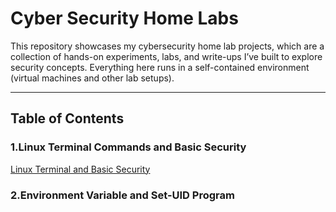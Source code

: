 # Cyber Security Home Labs


This repository showcases my cybersecurity home lab projects, which are a collection of hands-on experiments, labs, and write-ups I’ve built to explore security concepts. Everything here runs in a self-contained environment (virtual machines and other lab setups).

---

## Table of Contents

### 1.Linux Terminal Commands and Basic Security
[Linux Terminal and Basic Security](Linux%20Terminal%20and%20Basic%20Security.md)

### 2.Environment Variable and Set-UID Program



